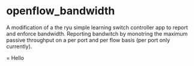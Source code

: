 openflow_bandwidth
==================
A modification of a the ryu simple learning switch controller app to report and enforce bandwidth. Reporting bandwitch by monotring the maximum passive throughput on a per port and per flow basis (per port only currently).

=
Hello


